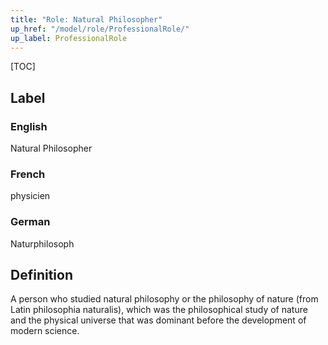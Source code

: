```yaml
---
title: "Role: Natural Philosopher"
up_href: "/model/role/ProfessionalRole/"
up_label: ProfessionalRole
---
```


[TOC]

## Label

### English
Natural Philosopher

### French
physicien

### German
Naturphilosoph

## Definition
A person who studied natural philosophy or the philosophy of nature (from Latin philosophia naturalis), which was the philosophical study of nature and the physical universe that was dominant before the development of modern science.
